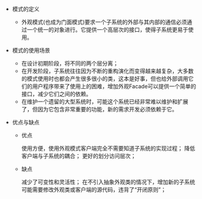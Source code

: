 * 模式的定义

    * 外观模式(也成为门面模式)要求一个子系统的外部与其内部的通信必须通过一个统一的对象进行。它提供一个高层次的接口，使得子系统更易于使用。

* 模式的使用场景

    * 在设计初期阶段，将不同的两个层分离；
    * 在开发阶段，子系统往往因为不断的重构演化而变得越来越复杂，大多数的模式使用时也都会产生很多很小的类，这本是好事，但也给外部调用它们的用户程序带来了使用上的困难，增加外观Facade可以提供一个简单的接口，减少它们之间的依赖。
    * 在维护一个遗留的大型系统时，可能这个系统已经非常难以维护和扩展了，但因为它包含非常重要的功能，新的需求开发必须依赖于它。
    
* 优点与缺点

    * 优点

        使用方便，使用外观模式客户端完全不需要知道子系统的实现过程；
        降低客户端与子系统的耦合；
        更好的划分访问层次；
    
    
    * 缺点

        减少了可变性和灵活性；
        在不引入抽象外观类的情况下，增加新的子系统可能需要修改外观类或客户端的源代码，违背了“开闭原则”；